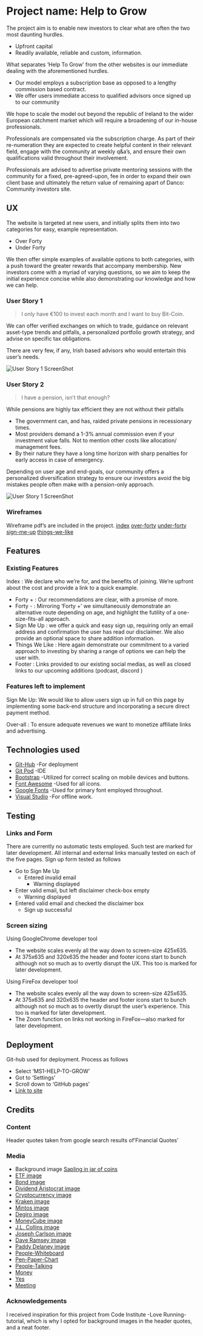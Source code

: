 # Project name: Help to Grow 
The project aim is to enable new investors to clear what are often the two most daunting hurdles.
* Upfront capital 
* Readily available, reliable and custom, information.

What separates ‘Help To Grow’ from the other websites is our immediate dealing with the aforementioned hurdles.
* Our model employs a subscription base as opposed to a lengthy commission based contract. 
* We offer users immediate access to qualified advisors once signed up to our community

We hope to scale the model out beyond the republic of Ireland to the wider European catchment market which will require a broadening of our in-house professionals.

Professionals are compensated via the subscription charge. As part of their re-numeration they are expected to create helpful content in their relevant field, engage with the community at weekly q&a’s, and ensure their own qualifications valid throughout their involvement.

Professionals are advised to advertise private mentoring sessions with the community for a fixed, pre-agreed-upon, fee in order to expand their own client base and ultimately the return value of remaining apart of Danco: Community investors site.

## UX
The website is targeted at new users, and initially splits them into two categories for easy, example representation. 
* Over Forty
* Under Forty

We then offer simple examples of available options to both categories, with a push toward the greater rewards that accompany membership.
New investors come with a myriad of varying questions, so we aim to keep the initial experience concise while also demonstrating our knowledge and how we can help.

### User Story 1
> I only have €100 to invest each month and I want to buy Bit-Coin.

We can offer verified exchanges on which to trade, guidance on relevant asset-type trends and pitfalls, a personalized portfolio growth strategy, and advise on specific tax obligations.  

There are very few, if any, Irish based advisors who would entertain this user’s needs.

![User Story 1 ScreenShot](screenshots/ux1-screenshot.png)

### User Story 2
> I have a pension, isn’t that enough?

While pensions are highly tax efficient they are not without their pitfalls
* The government can, and has, raided private pensions in recessionary times. 
* Most providers demand a 1-3% annual commission even if your investment value falls. Not to mention other costs like allocation/ management fees. 
* By their nature they have a long time horizon with sharp penalties for early access in case of emergency. 

Depending on user age and end-goals, our community offers a personalized diversification strategy to ensure our investors avoid the big mistakes people often make with a pension-only approach.

![User Story 1 ScreenShot](screenshots/ux2-screenshot.png)

### Wireframes
Wireframe pdf’s are included in the project. 
[index](wireframe/wireframe-index-first-draft.pdf)
[over-forty](wireframe/wireframe-over-forty-first-draft.pdf)
[under-forty](wireframe/wireframe-under-forty-first-draft.pdf)
[sign-me-up](wireframe/wireframe-sign-me-up-first-draft.pdf)
[things-we-like](wireframe/wireframe-things-we-tried-first-draft.pdf)

## Features
### Existing Features
 Index : We declare who we’re for, and the benefits of joining. We’re upfront about the cost and provide a link to a quick example.
* Forty + : Our recommendations are clear, with a promise of more.
* Forty - : Mirroring ‘Forty +’ we simultaneously demonstrate an alternative route depending on age, and highlight the futility of a one-size-fits-all approach.
* Sign Me Up : we offer a quick and easy sign up, requiring only an email address and confirmation the user has read our disclaimer. We also provide an optional space to share addition information.
* Things We Like : Here again demonstrate our commitment to a varied approach to investing by sharing a range of options we can help the user with. 
* Footer : Links provided to our existing social medias, as well as closed links to our upcoming additions (podcast, discord )

### Features left to implement 
Sign Me Up: We would like to allow users sign up in full on this page by implementing some back-end structure and incorporating a secure direct payment method.

Over-all : To ensure adequate revenues we want to monetize affiliate links and advertising.

## Technologies used
* [Git-Hub](https://github.com) -For deployment
* [Git Pod](https://github.com) -IDE
* [Bootstrap](https://getbootstrap.com) -Utilized for correct scaling on mobile devices and buttons.
* [Font Awesome](https://fontawesome.com) -Used for all icons.
* [Google Fonts](https://fonts.google.com) -Used for primary font employed throughout.
* [Visual Studio](https://code.visualstudio.com) -For offline work.

## Testing
### Links and Form
There are currently no automatic tests employed. Such test are marked for later development.
All internal and external links manually tested on each of the five pages. 
Sign up form tested as follows
* Go to Sign Me Up
	* Entered invalid email
		* Warning displayed
* Enter valid email, but left disclaimer check-box empty 
	* Warning displayed
* Entered valid email and checked the disclaimer box
	* Sign up successful

### Screen sizing
Using GoogleChrome developer tool
* The website scales evenly all the way down to screen-size 425x635.
* At 375x635 and 320x635 the header and footer icons start to bunch although not so much as to overtly disrupt the UX. This too is marked for later development.

Using FireFox developer tool
* The website scales evenly all the way down to screen-size 425x635. 
* At 375x635 and 320x635 the header and footer icons start to bunch although not so much as to overtly disrupt the user’s experience. This too is marked for later development.
* The Zoom function on links not working in FireFox—also marked for later development.



## Deployment
Git-hub used for deployment.
Process as follows
* Select ‘MS1-HELP-TO-GROW’
* Got to ‘Settings’
* Scroll down to ‘GitHub pages’
* [Link to site](https://firmodaniel.github.io/MS1-HELP-TO-GROW/)

## Credits
### Content
Header quotes taken from google search results of‘Financial Quotes’
### Media
* Background image [Sapling in jar of coins](https://images.unsplash.com/photo-1579621970590-9d624316904b?ixlib=rb-1.2.1&auto=format&fit=crop&w=1050&q=80)
* [ETF image](https://thumbs.dreamstime.com/z/etf-exchange-traded-funds-concept-table-keywords-letters-icons-colored-flat-vector-illustration-white-etf-exchange-119009035.jpg)
* [Bond image](https://www.investmentz.com/images/bond.png)
* [Dividend Aristocrat image](https://www.allincomestream.com/wp-content/uploads/2020/04/dividend_aristocrats.png)
* [Cryptocurrency image](https://i.pinimg.com/originals/4c/62/f5/4c62f589819458c32785ec9f2d69c026.jpg)
* [Kraken image](https://themerkle.com/wp-content/uploads-new/2016/01/0WWCVDaH_400x400.png)
* [Mintos image](https://3.bp.blogspot.com/-k5CiR2IQKG8/W4mpwPzi_uI/AAAAAAAAAGs/-fAFHT4zpqotg_Hz9fOicygrGiWNN--5ACLcBGAs/s640/Mintos_logo_1000px.png)
* [Degiro image](https://upload.wikimedia.org/wikipedia/commons/thumb/6/68/Degiro.jpg/1200px-Degiro.jpg)
* [MoneyCube image](https://i-invdn-com.akamaized.net/companies_logos/125067_1550587261.png)
* [J.L. Collins image](https://the7circles.uk/wp-content/uploads/2016/06/Simple-Path-to-Wealth.jpg)
* [Joseph Carlson image](https://cdn.podimo.com/images/02b1091b-7ec6-4812-b6b5-391bd091767f_400x400.png)
* [Dave Ramsey image](https://pbs.twimg.com/profile_images/378800000250594141/8479b63c02b71130a03e218ae805ce85_400x400.png)
* [Paddy Delaney image](https://ssl-static.libsyn.com/p/assets/a/6/a/3/a6a32c57b3d5361b/New_Podcast_Art_image.jpg)
* [People-Whiteboard](https://images.unsplash.com/photo-1532622785990-d2c36a76f5a6?ixlib=rb-1.2.1&ixid=eyJhcHBfaWQiOjEyMDd9&auto=format&fit=crop&w=1050&q=80)
* [Pen-Paper-Chart](https://images.unsplash.com/photo-1543286386-2e659306cd6c?ixlib=rb-1.2.1&auto=format&fit=crop&w=1050&q=80)
* [People-Talking](https://images.unsplash.com/photo-1556761175-b413da4baf72?ixlib=rb-1.2.1&ixid=eyJhcHBfaWQiOjEyMDd9&auto=format&fit=crop&w=967&q=80)
* [Money](https://images.unsplash.com/photo-1589556763393-59ab0f56b811?ixlib=rb-1.2.1&auto=format&fit=crop&w=1051&q=80)
* [Yes](https://images.unsplash.com/photo-1560174971-443de64be852?ixlib=rb-1.2.1&auto=format&fit=crop&w=967&q=80)
* [Meeting](https://images.unsplash.com/photo-1454165804606-c3d57bc86b40?ixlib=rb-1.2.1&ixid=eyJhcHBfaWQiOjEyMDd9&auto=format&fit=crop&w=1050&q=80)
### Acknowledgements 
I received inspiration for this project from Code Institute -Love Running- tutorial, which is why I opted for background images in the header quotes, and a neat footer.


